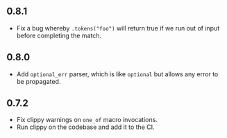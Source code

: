 ## 0.8.1

- Fix a bug whereby `.tokens("foo")` will return true if we run out of input before completing the match.

## 0.8.0

- Add `optional_err` parser, which is like `optional` but allows any error to be propagated.

## 0.7.2

- Fix clippy warnings on `one_of` macro invocations.
- Run clippy on the codebase and add it to the CI.